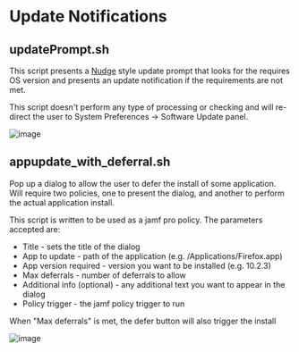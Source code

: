 # Update Notifications

## updatePrompt.sh

This script presents a [Nudge](https://github.com/macadmins/nudge) style update prompt that looks for the requires OS version and presents an update notification if the requirements are not met.

This script doesn't perform any type of processing or checking and will re-direct the user to System Preferences -> Software Update panel.

![image](https://user-images.githubusercontent.com/3598965/161907377-d9187317-eb88-459a-84cc-589ec10387e5.png)

## appupdate_with_deferral.sh

Pop up a dialog to allow the user to defer the install of some application. Will require two policies, one to present the dialog, and another to perform the actual application install.

This script is written to be used as a jamf pro policy. The parameters accepted are:
 
 - Title - sets the title of the dialog
 - App to update - path of the application (e.g. /Applications/Firefox.app)
 - App version required - version you want to be installed (e.g. 10.2.3)
 - Max deferrals - number of deferrals to allow
 - Additional info (optional) - any additional text you want to appear in the dialog
 - Policy trigger - the jamf policy trigger to run 
 
 When "Max deferrals" is met, the defer button will also trigger the install
 
 ![image](https://user-images.githubusercontent.com/3598965/161907703-cd309288-f8d7-4fd1-9ac5-95f8cf333e36.png)
